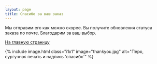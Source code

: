 ```yaml
---
layout: page
title: Спасибо за ваш заказ
---
```


Мы отправим его как можно скорее. Вы получите обновления статуса заказа по почте. Благодарим за ваш выбор.

[На главную страницу](/)

{% include image.html 
    class="i1x1" 
    image="thankyou.jpg"
    alt="Перо, сургучная печать и надпись 'спасибо'"
    %}
